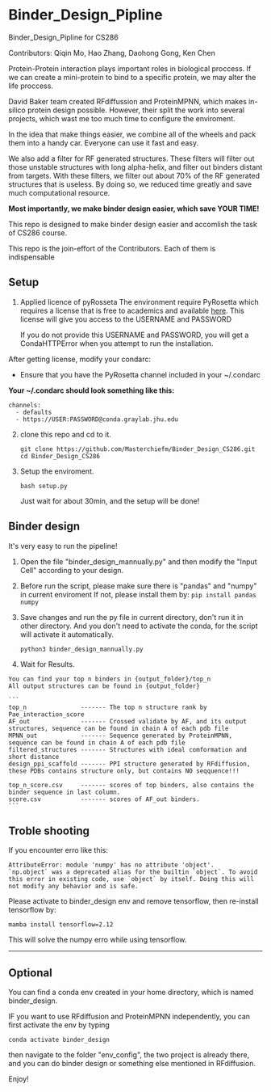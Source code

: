 # Binder_Design_Pipline
 Binder_Design_Pipline for CS286

 Contributors: Qiqin Mo, Hao Zhang, Daohong Gong, Ken Chen

 Protein-Protein interaction plays important roles in biological proccess.
 If we can create a mini-protein to bind to a specific protein, we may alter
 the life proccess.

 David Baker team created RFdiffussion and ProteinMPNN, which makes in-silico protein 
 design possible. However, their split the work into several projects, which wast me too
 much time to configure the enviroment. 

 In the idea that make things easier, we combine all of the wheels and pack them into a handy car.
 Everyone can use it fast and easy.

 We also add a filter for RF generated structures. These filters will filter out those unstable structures 
 with long alpha-helix, and filter out binders distant from targets. With these filters, we filter out 
 about 70% of the RF generated structures that is useless. By doing so, we reduced time greatly and save
 much computational resource.

 **Most importantly, we make binder design easier, which save YOUR TIME!**
 

 This repo is designed to make binder design easier and accomlish the task of CS286 course.
 
 This repo is the join-effort of the Contributors. Each of them is indispensable

## Setup
1. Applied licence of pyRosseta
    The environment require PyRosetta which requires a license that
   is free to academics and available [here](https://graylab.jhu.edu/pyrosetta/downloads/documentation/PyRosetta_Install_Tutorial.pdf).
   This license will give you access to the USERNAME and PASSWORD
   
   If you do not provide this USERNAME and PASSWORD,
   you will get a CondaHTTPError when you attempt to run the installation.

After getting license, modify your condarc:
 - Ensure that you have the PyRosetta channel included in your ~/.condarc
   
**Your ~/.condarc should look something like this:**
```
channels:
  - defaults
  - https://USER:PASSWORD@conda.graylab.jhu.edu
```
    

2. clone this repo and cd to it.
   ```
   git clone https://github.com/Masterchiefm/Binder_Design_CS286.git
   cd Binder_Design_CS286
   ```
3. Setup the enviroment.
   ```
   bash setup.py
   ```
   Just wait for about 30min, and the setup will be done!

## Binder design
   It's very easy to run the pipeline!

   1) Open the file "binder_design_mannually.py" and then modify the
   "Input Cell" according to your design.

   2) Before run the script, please make sure there is "pandas" and "numpy" in current enviroment
    If not, please install them by:
    ```
    pip install pandas numpy
    ```

   4) Save changes and run the py file in current directory, don't run it in 
      other directory. And you don't need to activate the conda, for
      the script will activate it automatically.
      ```
      python3 binder_design_mannually.py
      ```

   5) Wait for Results.
      
    You can find your top n binders in {output_folder}/top_n
    All output structures can be found in {output_folder}
    
    ```
    top_n               ------- The top n structure rank by Pae_interaction_score
    AF_out              ------- Crossed validate by AF, and its output structures, sequence can be found in chain A of each pdb file
    MPNN_out            ------- Sequence generated by ProteinMPNN, sequence can be found in chain A of each pdb file
    filtered_structures ------- Structures with ideal comformation and short distance
    design_ppi_scaffold ------- PPI structure generated by RFdiffusion, these PDBs contains structure only, but contains NO seqquence!!!

    top_n_score.csv     ------- scores of top binders, also contains the binder sequence in last column.
    score.csv           ------- scores of AF_out binders.
    ```
    
## Troble shooting
If you encounter erro like this:
```
AttributeError: module 'numpy' has no attribute 'object'.
`np.object` was a deprecated alias for the builtin `object`. To avoid this error in existing code, use `object` by itself. Doing this will not modify any behavior and is safe.
```
Please activate to binder_design env and remove tensorflow, then
re-install tensorflow by:
```
mamba install tensorflow=2.12
```
This will solve the numpy erro while using tensorflow.

-------------------------
## Optional
You can find a conda env created in your home directory, which is
named binder_design.

IF you want to use RFdiffusion and ProteinMPNN independently, you
can first activate the env by typing
```
conda activate binder_design
```
then navigate to the folder "env_config", the two project is already
there, and you can do binder design or something else mentioned in 
RFdiffusion.

Enjoy!